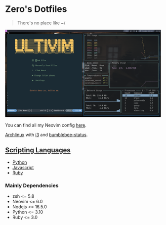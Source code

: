# Zero's Dotfiles

> There's no place like ~/

![Screenshot](./assets/screenshots/neovim-gotop-i3.png)

You can find all my Neovim config [here](https://github.com/UltiRequiem/neovim).

[Archlinux](https://github.com/UltiRequiem/Archlinux) with [i3](./.config/i3)
and [bumblebee-status](https://github.com/tobi-wan-kenobi/bumblebee-status).

## [Scripting Languages](./bin/)

- [Python](https://github.com/UltiRequiem/daily-python-practice)
- [Javascript](https://github.com/UltiRequiem/daily-js-practice)
- [Ruby](https://github.com/UltiRequiem/daily-ruby-practic)

### Mainly Dependencies

- zsh <= 5.8
- Neovim <= 6.0
- Nodejs <= 16.5.0
- Python <= 3.10
- Ruby <= 3.0
